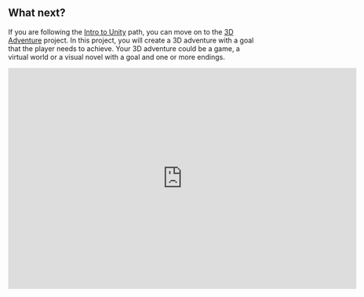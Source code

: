 ## What next?

If you are following the [Intro to Unity](https://projects.raspberrypi.org/en/raspberrypi/unity-intro) path, you can move on to the [3D Adventure](https://projects.raspberrypi.org/en/projects/3d-adventure) project. In this project, you will create a 3D adventure with a goal that the player needs to achieve. Your 3D adventure could be a game, a virtual world or a visual novel with a goal and one or more endings.

<iframe allowtransparency="true" width="710" height="450" src="https://raspberrypilearning.github.io/unity-webgl/minigames/" frameborder="0"></iframe>
